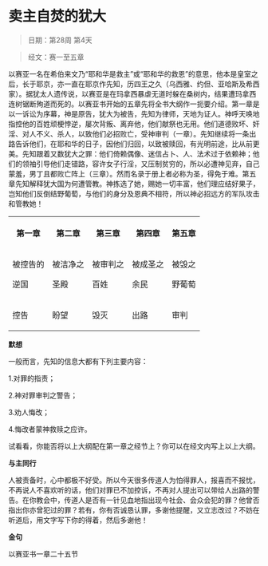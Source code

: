 # 卖主自焚的犹大 

> 日期：第28周 第4天

> 经文：赛一至五章

以赛亚一名在希伯来文乃“耶和华是救主”或“耶和华的救恩”的意思，他本是皇室之后，长于耶京，亦一直在耶京作先知，历四王之久（乌西雅、约但、亚哈斯及希西家）。据犹太人遗传说，以赛亚是在玛拿西暴虐无道时躲在桑树内，结果遭玛拿西连树锯断殉道而死的。以赛亚书开始的五章先将全书大纲作一扼要介绍。第一章是以一诉讼为序幕，神是原告，犹大为被告，先知为律师，天地为证人。神呼天唤地指控他的百姓顽梗悖逆，屡次背叛、离弃他，他们献祭也无用。他们道德败坏、奸淫、对人不义、杀人，以致他们必招败亡，受神审判（一章）。先知继续将一条出路告诉他们，在耶和华的日子，因他们归回，以致被赎回，有光明前途，比从前更美。先知跟着又数犹大之罪：他们倚赖偶像、迷信占卜、人、法术过于依赖神；他们的领袖引导他们走错路，容许女子行淫，又压制贫穷的，所以必遭神见弃，自己蒙羞，男丁且都败亡阵上（三章）。然而名录于册上者必称为圣，得免于难。第五章先知解释犹大国为何遭管教。神拣选了她，赐她一切丰富，他们理应结好果子，岂知他们反倒结野葡萄，与他们的身分及恩典不相符，所以神必招远方的军队攻击和管教她！

<table>
 <tbody>
  <tr>
   <th><p>第一章</p></th>
   <th><p>第二章</p></th>
   <th><p>第三章</p></th>
   <th><p>第四章</p></th>
   <th><p>第五章</p></th>
  </tr>
  <tr>
   <td><p>被控告的</p><p>逆国</p></td>
   <td><p>被洁净之</p><p>圣殿</p></td>
   <td><p>被审判之</p><p>百姓</p></td>
   <td><p>被成圣之</p><p>余民</p></td>
   <td><p>被毁之</p><p>野葡萄</p></td>
  </tr>
  <tr>
   <td><p>控告</p></td>
   <td><p>盼望</p></td>
   <td><p>毁灭</p></td>
   <td><p>出路</p></td>
   <td><p>审判</p></td>
  </tr>
 </tbody>
</table>

**默想**

一般而言，先知的信息大都有下列主要内容：

1.对罪的指责；

2.神对罪审判之警告；

3.劝人悔改；

4.悔改者蒙神救赎之应许。

试看看，你能否将以上大纲配在第一章之经节上？你可以在经文内写上以上大纲。

**与主同行**

人被责备时，心中都极不好受。所以今天很多传道人为怕得罪人，报喜而不报忧，不再说人不喜欢听的话，他们对罪已不加控诉，不再对人提出可以带给人出路的警告。在你教会中，传道人是否有一针见血地指出现今社会、会众会犯的罪？他曾否指出你亦曾犯过的罪？若有，你有否诚恳认罪，多谢他提醒，又立志改过？不妨在听道后，用文字写下你的得着，然后多谢他！

**金句**

以赛亚书一章二十五节




